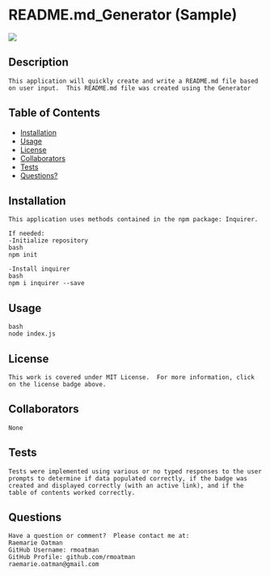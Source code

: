 # README.md_Generator (Sample)

[<img src="https://img.shields.io/badge/license-MIT-brightgreen?link=https://opensource.org/licenses/MIT">](https://opensource.org/licenses/MIT)


## Description
~~~
This application will quickly create and write a README.md file based on user input.  This README.md file was created using the Generator
~~~

## Table of Contents

- [Installation](#installation)
- [Usage](#usage)
- [License](#license)
- [Collaborators](#collaborators)
- [Tests](#tests)
- [Questions?](#questions)


## Installation
~~~
This application uses methods contained in the npm package: Inquirer.

If needed:
-Initialize repository
bash
npm init

-Install inquirer
bash
npm i inquirer --save
~~~

## Usage
~~~
bash
node index.js
~~~

## License
~~~
This work is covered under MIT License.  For more information, click on the license badge above.
~~~

## Collaborators
~~~
None
~~~

## Tests
~~~
Tests were implemented using various or no typed responses to the user prompts to determine if data populated correctly, if the badge was created and displayed correctly (with an active link), and if the table of contents worked correctly.
~~~

## Questions
~~~
Have a question or comment?  Please contact me at:
Raemarie Oatman
GitHub Username: rmoatman
GitHub Profile: github.com/rmoatman
raemarie.oatman@gmail.com
~~~
